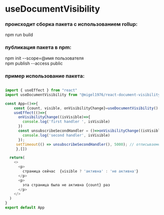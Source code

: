# useDocumentVisibility
### происходит сборка пакета c использованием rollup: 
npm run build 


### публикация пакета в npm: 
npm init --scope=@имя пользователя  
npm publish --access public 

### пример использование пакета:
```javascript

import { useEffect } from "react"
import useDocumentVisibility from "@migel1976/react-document-visibility"

const App=()=>{
    const {count, visible, onVisibilityChange}=useDocumentVisibility()
    useEffect(()=>{
      onVisibilityChange((isVisible)=>{
        console.log('first handler ', isVisible)
      })
      const unsubscribeSecondHandler = ()=>onVisibilityChange((isVisible) => {
        console.log('second handler', isVisible)
      });
     setTimeout(() => unsubscribeSecondHandler(), 5000); // отписываемся от 'second handler' через 5 секунд
     },[])

  return(
    <>
      <p>
        страница сейчас  {visible ? 'активна' : 'не активна'}
      </p>
      <p>
        эта страница была не активна {count} раз
      </p>
    </>
  )
}
export default App
